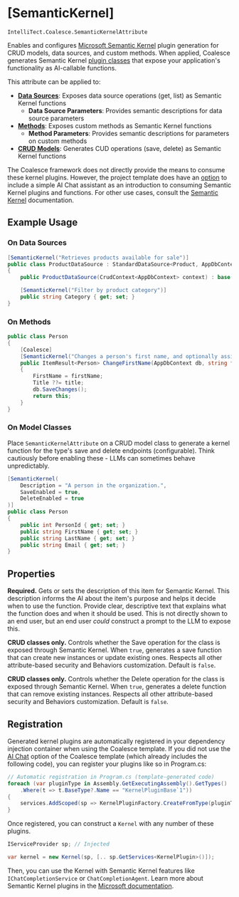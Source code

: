# [SemanticKernel]

`IntelliTect.Coalesce.SemanticKernelAttribute`

Enables and configures [Microsoft Semantic Kernel](https://learn.microsoft.com/en-us/semantic-kernel/overview/) plugin generation for CRUD models, data sources, and custom methods. When applied, Coalesce generates Semantic Kernel [plugin classes](https://learn.microsoft.com/en-us/semantic-kernel/concepts/plugins/?pivots=programming-language-csharp) that expose your application's functionality as AI-callable functions.

This attribute can be applied to:
- **[Data Sources](/modeling/model-components/data-sources.md)**: Exposes data source operations (get, list) as Semantic Kernel functions
  - **Data Source Parameters**: Provides semantic descriptions for data source parameters
- **[Methods](/modeling/model-components/methods.md)**: Exposes custom methods as Semantic Kernel functions
  - **Method Parameters**: Provides semantic descriptions for parameters on custom methods
- **[CRUD Models](/modeling/model-types/crud.md)**: Generates CUD operations (save, delete) as Semantic Kernel functions

The Coalesce framework does not directly provide the means to consume these kernel plugins. However, the project template does have an [option](/topics/template-features.md#ai-chat) to include a simple AI Chat assistant as an introduction to consuming Semantic Kernel plugins and functions. For other use cases, consult the [Semantic Kernel](https://learn.microsoft.com/en-us/semantic-kernel/overview/) documentation.

## Example Usage

### On Data Sources

```csharp
[SemanticKernel("Retrieves products available for sale")]
public class ProductDataSource : StandardDataSource<Product, AppDbContext>
{
    public ProductDataSource(CrudContext<AppDbContext> context) : base(context) { }

    [SemanticKernel("Filter by product category")]
    public string Category { get; set; }
}
```

### On Methods

```csharp
public class Person
{
    [Coalesce]
    [SemanticKernel("Changes a person's first name, and optionally assigns a title if they don't yet have one.")]
    public ItemResult<Person> ChangeFirstName(AppDbContext db, string firstName, Titles? title)
    {
        FirstName = firstName;
        Title ??= title;
        db.SaveChanges();
        return this;
    }
}
```

### On Model Classes

Place `SemanticKernelAttribute` on a CRUD model class to generate a kernel function for the type's save and delete endpoints (configurable). Think cautiously before enabling these - LLMs can sometimes behave unpredictably.

```csharp
[SemanticKernel(
    Description = "A person in the organization.",
    SaveEnabled = true,
    DeleteEnabled = true
)]
public class Person
{
    public int PersonId { get; set; }
    public string FirstName { get; set; }
    public string LastName { get; set; }
    public string Email { get; set; }
}
```

## Properties

<Prop def="public required string Description { get; set; }" />

**Required.** Gets or sets the description of this item for Semantic Kernel. This description informs the AI about the item's purpose and helps it decide when to use the function. Provide clear, descriptive text that explains what the function does and when it should be used. This is not directly shown to an end user, but an end user *could* construct a prompt to the LLM to expose this.

<Prop def="public bool SaveEnabled { get; set; }" />

**CRUD classes only.** Controls whether the Save operation for the class is exposed through Semantic Kernel. When `true`, generates a save function that can create new instances or update existing ones. Respects all other attribute-based security and Behaviors customization. Default is `false`.

<Prop def="public bool DeleteEnabled { get; set; }" />

**CRUD classes only.** Controls whether the Delete operation for the class is exposed through Semantic Kernel. When `true`, generates a delete function that can remove existing instances. Respects all other attribute-based security and Behaviors customization. Default is `false`.

## Registration

Generated kernel plugins are automatically registered in your dependency injection container when using the Coalesce template. If you did not use the [AI Chat](/topics/template-features.md#ai-chat) option of the Coalesce template (which already includes the following code), you can register your plugins like so in Program.cs:

```csharp
// Automatic registration in Program.cs (template-generated code)
foreach (var pluginType in Assembly.GetExecutingAssembly().GetTypes()
    .Where(t => t.BaseType?.Name == "KernelPluginBase`1"))
{
    services.AddScoped(sp => KernelPluginFactory.CreateFromType(pluginType, pluginType.Name, sp));
}
```

Once registered, you can construct a `Kernel` with any number of these plugins. 

```csharp
IServiceProvider sp; // Injected

var kernel = new Kernel(sp, [.. sp.GetServices<KernelPlugin>()]);
```

Then, you can use the Kernel with Semantic Kernel features like `IChatCompletionService` or `ChatCompletionAgent`. Learn more about Semantic Kernel plugins in the [Microsoft documentation](https://learn.microsoft.com/en-us/semantic-kernel/concepts/plugins/?pivots=programming-language-csharp).
